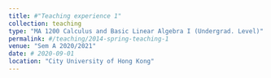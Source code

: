 ```yaml
---
title: #"Teaching experience 1"
collection: teaching
type: "MA 1200 Calculus and Basic Linear Algebra I (Undergrad. Level)"
permalink: #/teaching/2014-spring-teaching-1
venue: "Sem A 2020/2021"
date: # 2020-09-01
location: "City University of Hong Kong"
---
```

